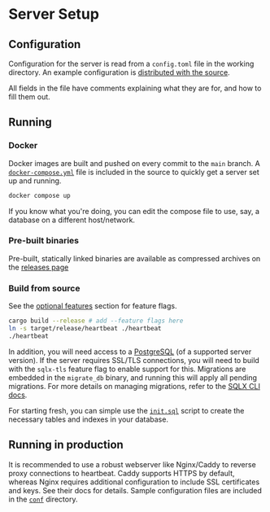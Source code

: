 # Server Setup

## Configuration

Configuration for the server is read from a `config.toml` file in the working directory. An example configuration is
[distributed with the source](/config.example.toml).

All fields in the file have comments explaining what they are for, and how to fill them out.

## Running

### Docker

Docker images are built and pushed on every commit to the `main` branch. A [`docker-compose.yml`](/docker-compose.yml)
file is included in the source to quickly get a server set up and running.

```sh
docker compose up
```

If you know what you're doing, you can edit the compose file to use, say, a database on a different host/network.

### Pre-built binaries

Pre-built, statically linked binaries are available as compressed archives on the
[releases page](https://github.com/lmaotrigine/heartbeat/releases)

### Build from source

See the [optional features](./usage.md#optional-features) section for feature flags.

```sh
cargo build --release # add --feature flags here
ln -s target/release/heartbeat ./heartbeat
./heartbeat
```

In addition, you will need access to a [PostgreSQL](https://www.postgresql.org) (of a supported server version). If the
server requires SSL/TLS connections, you will need to build with the `sqlx-tls` feature flag to enable support for this.
Migrations are embedded in the `migrate_db` binary, and running this will apply all pending migrations. For more details
on managing migrations, refer to the [SQLX CLI
docs](https://github.com/launchbadge/sqlx/blob/v0.7.1/sqlx-cli/README.md).

For starting fresh, you can simple use the [`init.sql`](/docker-entrypoint-initdb.d/init.sql) script to create the
necessary tables and indexes in your database.


## Running in production

It is recommended to use a robust webserver like Nginx/Caddy to reverse proxy connections to heartbeat. Caddy supports
HTTPS by default, whereas Nginx requires additional configuration to include SSL certificates and keys. See their docs
for details. Sample configuration files are included in the [`conf`](/conf) directory.
